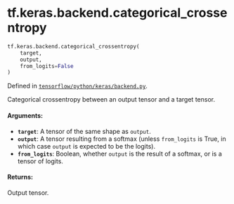 <div itemscope itemtype="http://developers.google.com/ReferenceObject">
<meta itemprop="name" content="tf.keras.backend.categorical_crossentropy" />
</div>

# tf.keras.backend.categorical_crossentropy

``` python
tf.keras.backend.categorical_crossentropy(
    target,
    output,
    from_logits=False
)
```



Defined in [`tensorflow/python/keras/backend.py`](https://www.tensorflow.org/code/tensorflow/python/keras/backend.py).

Categorical crossentropy between an output tensor and a target tensor.

#### Arguments:

* <b>`target`</b>: A tensor of the same shape as `output`.
* <b>`output`</b>: A tensor resulting from a softmax
        (unless `from_logits` is True, in which
        case `output` is expected to be the logits).
* <b>`from_logits`</b>: Boolean, whether `output` is the
        result of a softmax, or is a tensor of logits.


#### Returns:

Output tensor.